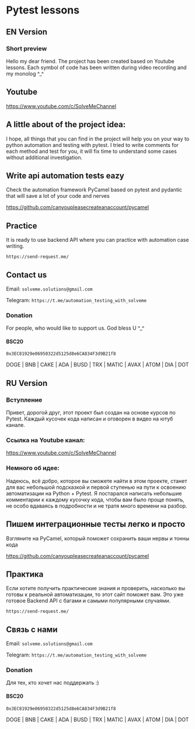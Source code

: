 # Pytest lessons

## EN Version 

### Short preview

Hello my dear friend. The project has been created based on Youtube lessons.
Each symbol of code has been written during video recording and my monolog ^_^

## Youtube
https://www.youtube.com/c/SolveMeChannel

## A little about of the project idea:
I hope, all things that you can find in the project will help you on your way to python automation
and testing with pytest. I tried to write comments for each method and test for you, it will fix time to
understand some cases without additional investigation.

## Write api automation tests eazy
Check the automation framework PyCamel based on pytest and pydantic that will save a lot of your code and nerves

https://github.com/canyoupleasecreateanaccount/pycamel


## Practice
It is ready to use backend API where you can practice with automation case writing.

```https://send-request.me/```

## Contact us
Email: ``` solveme.solutions@gmail.com ```

Telegram: ```https://t.me/automation_testing_with_solveme```

### Donation
For people, who would like to support us. God bless U ^_^

#### BSC20
``0x3EC81929e06950322d5125d8e6CA834F3d9B21f8``

DOGE | BNB | CAKE | ADA | BUSD | TRX | MATIC | AVAX | ATOM | DIA | DOT

## RU Version

### Вступление
Привет, дорогой друг, этот проект был создан на основе курсов по Pytest. 
Каждый кусочек кода написан и оговорен в видео на ютуб канале.

### Ссылка на Youtube канал:
https://www.youtube.com/c/SolveMeChannel

### Немного об идее:
Надеюсь, всё добро, которое вы сможете найти в этом проекте, станет для вас
небольшой подсказкой и первой ступенью на пути к освоению автоматизации на Python + Pytest.
Я постарался написать небольшие комментарии к каждому кусочку кода, чтобы вам было проще понять, 
не особо вдаваясь в подробности и не тратя много времени на разбор.

## Пишем интеграционные тесты легко и просто
Взгляните на PyCamel, который поможет сохранить ваши нервы и тонны кода

https://github.com/canyoupleasecreateanaccount/pycamel

## Практика
Если хотите получить практические знания и проверить, насколько вы готовы к реальной автоматизации,
то этот сайт поможет вам. Это уже готовое Backend API с багами и самыми популярными случаями.

```https://send-request.me/```

## Связь с нами
Email: ``` solveme.solutions@gmail.com ```

Telegram: ```https://t.me/automation_testing_with_solveme```

### Donation
Для тех, кто хочет нас поддержать :) 

#### BSC20
``0x3EC81929e06950322d5125d8e6CA834F3d9B21f8``

DOGE | BNB | CAKE | ADA | BUSD | TRX | MATIC | AVAX | ATOM | DIA | DOT

